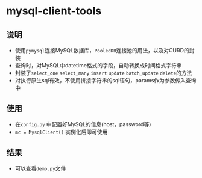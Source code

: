 # mysql-client-tools
## 说明
- 使用`pymysql`连接MySQL数据库，`PooledDB`连接池的用法，以及对CURD的封装
- 查询时，对MySQL中datetime格式的字段，自动转换成时间格式字符串
- 封装了`select_one` `select_many` `insert` `update` `batch_update` `delete`的方法
- 对执行原生sql有效，不使用拼接字符串的sql语句，params作为参数传入查询中

## 使用
- 在`config.py` 中配置好MySQL的信息(host，password等)
- `mc = MysqlClient()` 实例化后即可使用

## 结果
- 可以查看`demo.py`文件
